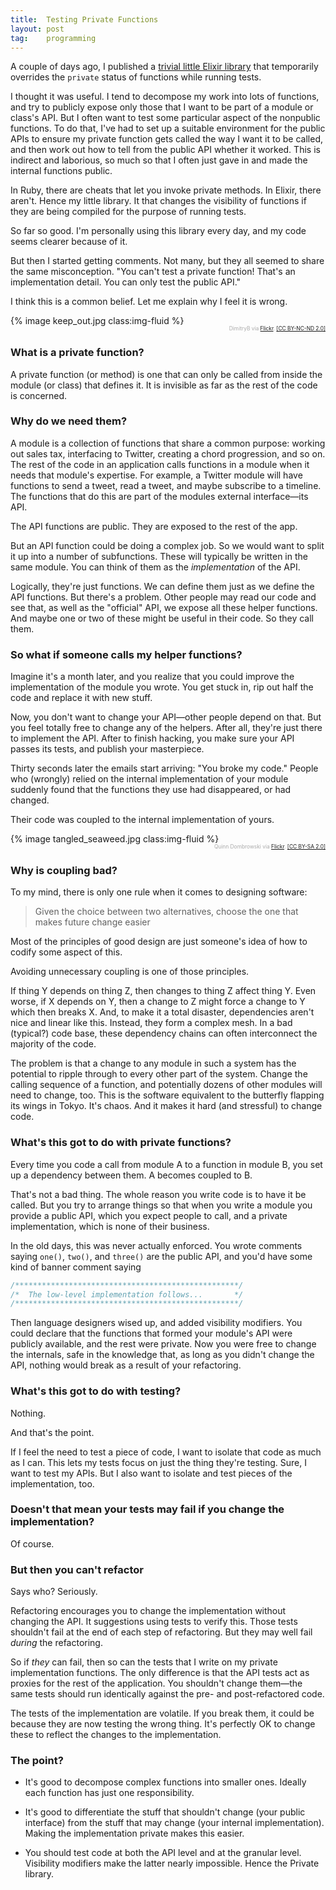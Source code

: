```yaml
---
title:  Testing Private Functions
layout: post
tag:    programming
---
```


A couple of days ago, I published
a [trivial little Elixir library](https://hex.pm/packages/private)
that temporarily overrides the `private` status of functions while
running tests.

I thought it was useful. I tend to decompose my work into lots of
functions, and try to publicly expose only those that I want to be
part of a module or class's API. But I often want to test some
particular aspect of the nonpublic functions. To do that, I've had to
set up a suitable environment for the public APIs to ensure my private
function gets called the way I want it to be called, and then work out
how to tell from the public API whether it worked. This is indirect
and laborious, so much so that I often just gave in and made the
internal functions public.

In Ruby, there are cheats that let you invoke private methods. In
Elixir, there aren't. Hence my little library. It that changes the
visibility of functions if they are being compiled for the purpose of
running tests.

So far so good. I'm personally using this library every day, and my
code seems clearer because of it.

But then I started getting comments. Not many, but they all seemed to
share the same misconception. "You can't test a private function!
That's an implementation detail. You can only test the public API."

I think this is a common belief. Let me explain why I feel it is
wrong.

{% image keep_out.jpg class:img-fluid %}
<div style="margin-top: -1.8em; margin-bottom: 1.8em; text-align: right; font-size: 60%; color: #aaa">
  DimitryB via <a
  href="https://www.flickr.com/photos/dimitryb/2280688545/in/photolist-4tx8fi-6L8CS7-7VTJSs-6EPhxA-6LEHD7-8NZ7RT-ndsW2-bJFW3-48wVFF-a7BJni-64uShN-49S72Z-a8WRPg-47n3as-48HTde-53ryB-dRXinh-o8zwPT-fHtHaP-8jw9Da-6KVZoZ-7MtWt3-owVaNf-5sPCe-T8rQSR-dCktbn-q7Mhfe-d56mS3-7DGs9E-8GQmsA-2D2sP-bkcH1D-dckmub-c6vSLS-ueTK-dUappy-7YquPv-5zjHF3-5gpHg8-5TYnwx-65uMcs-9nMoJo-r6SVPi-nKMfpx-naCBq3-8JS7R7-atwQai-dLoRCZ-aAsmFJ-paRyfq">Flickr</a>.
<a href="https://creativecommons.org/licenses/by-nc-nd/2.0/">[CC
BY-NC-ND 2.0]</a>
</div>

### What is a private function?

A private function (or method) is one that can only be called from
inside the module (or class) that defines it. It is invisible as far
as the rest of the code is concerned.

### Why do we need them?

A module is a collection of functions that share a common purpose:
working out sales tax, interfacing to Twitter, creating a chord
progression, and so on. The rest of the code in an application calls
functions in a module when it needs that module's expertise. For
example, a Twitter module will have functions to send a tweet, read a
tweet, and maybe subscribe to a timeline. The functions that do this
are part of the modules external interface—its API.

The API functions are public. They are exposed to the rest of the app.

But an API function could be doing a complex job. So we would want to
split it up into a number of subfunctions. These will typically
be written in the same module. You can think of them as the
_implementation_ of the API.

Logically, they're just functions. We can define them just as we
define the API functions. But there's a problem. Other people may read
our code and see that, as well as the "official" API, we expose all
these helper functions. And maybe one or two of these might be useful
in their code. So they call them.

### So what if someone calls my helper functions?

Imagine it's a month later, and you realize that you could improve the
implementation of the module you wrote. You get stuck in, rip out
half the code and replace it with new stuff.

Now, you don't want to change your API—other people depend on that.
But you feel totally free to change any of the helpers. After all,
they're just there to implement the API. After to finish hacking, you
make sure your API passes its tests, and publish your masterpiece.

Thirty seconds later the emails start arriving: "You broke my code."
People who (wrongly) relied on the internal implementation of your
module suddenly found that the functions they use had disappeared, or
had changed.

Their code was coupled to the internal implementation of yours.

{% image tangled_seaweed.jpg class:img-fluid %}
<div style="margin-top: -1.8em; margin-bottom: 1.8em; text-align: right; font-size: 60%; color: #aaa">
  Quinn Dombrowski via <a
  href="https://www.flickr.com/photos/quinnanya/8107666487/in/photolist-dmrUMe-aF9aeJ-beLziP-awTTg8-775i8F-68abaa-89piSh-6RfcLj-4UC2WQ-4W1PAr-4WFtU8-oLGsn6-earqXh-967mST-ag6cPs-raLuUF-jrTkcC-eZ1j2M-pL6Xm6-bxvZHJ-n1djpi-mSyztT-pSbUAw-dYqzJA-5FfvNE-qTcB2S-6mdNs3-7GNxSu-eYUeB7-pprXQD-qCeJgX-FYzxd-mSyzoH-74Su1a-nM8P82-6m9NcF-qqYQ7x-r3BzZr-7dofqo-mV2bkH-8fjdvM-2GT51M-pXunTq-eDz3Ka-9aosCG-pou8MW-qDoitK-4eTT39-gGY36W-oUCrLq">Flickr</a>.
<a href="https://creativecommons.org/licenses/by-sa/2.0/">[CC
BY-SA 2.0]</a>
</div>

### Why is coupling bad?

To my mind, there is only one rule when it comes to designing
software:

> Given the choice between two alternatives, choose the one
> that makes future change easier

Most of the principles of good design are just
someone's idea of how to codify some aspect of this.

Avoiding unnecessary coupling is one of those principles. 

If thing Y depends on thing Z, then changes to thing Z affect thing Y.
Even worse, if X depends on Y, then a change to Z might force a change
to Y which then breaks X. And, to make it a total disaster,
dependencies aren't nice and linear like this. Instead, they form a
complex mesh. In a bad (typical?) code base, these dependency chains
can often interconnect the majority of the code.

The problem is that a change to any module in such a system has the
potential to ripple through to every other part of the system. Change
the calling sequence of a function, and potentially dozens of other
modules will need to change, too. This is the software equivalent to
the butterfly flapping its wings in Tokyo. It's chaos. And it makes it
hard (and stressful) to change code.

### What's this got to do with private functions?

Every time you code a call from module A to a function in module B,
you set up a dependency between them. A becomes coupled to B.

That's not a bad thing. The whole reason you write code is to have it
be called. But you try to arrange things so that when you write a
module you provide a public API, which you expect people to call, and
a private implementation, which is none of their business.

In the old days, this was never actually enforced. You wrote comments
saying `one()`, `two()`, and `three()` are the public API, and you'd
have some kind of banner comment saying 

~~~ c
/**************************************************/
/*  The low-level implementation follows...       */
/**************************************************/
~~~

Then language designers wised up, and added visibility modifiers. You
could declare that the functions that formed your module's API were
publicly available, and the rest were private. Now you were free to
change the internals, safe in the knowledge that, as long as you
didn't change the API, nothing would break as a result of your
refactoring.

### What's this got to do with testing?

Nothing.

And that's the point.

If I feel the need to test a piece of code, I want to isolate that
code as much as I can. This lets my tests focus on just the thing
they're testing. Sure, I want to test my APIs. But I also want to
isolate and test pieces of the implementation, too.

### Doesn't that mean your tests may fail if you change the implementation?

Of course.

### But then you can't refactor

Says who? Seriously.

Refactoring encourages you to change the implementation without
changing the API. It suggestions using tests to verify this. Those
tests shouldn't fail at the end of each step of refactoring. But they
may well fail _during_ the refactoring.

So if _they_ can fail, then so can the tests that I write on my private
implementation functions. The only difference is that the API tests
act as proxies for the rest of the application. You shouldn't change
them—the same tests should run identically against the pre- and
post-refactored code.

The tests of the implementation are volatile. If you break them, it
could be because they are now testing the wrong thing. It's perfectly
OK to change these to reflect the changes to the implementation.

### The point?

* It's good to decompose complex functions into smaller ones. Ideally
  each function has just one responsibility.

* It's good to differentiate the stuff that shouldn't change (your
  public interface) from the stuff that may change (your internal
  implementation). Making the implementation private makes this
  easier.
  
* You should test code at both the API level and at the granular
  level. Visibility modifiers make the latter nearly impossible. Hence
  the Private library.
  


